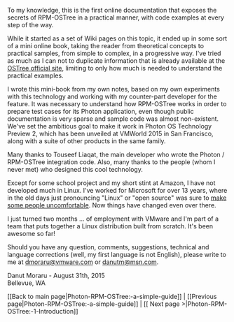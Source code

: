 To my knowledge, this is the first online documentation that exposes the secrets of RPM-OSTree in a practical manner, with code examples at every step of the way.   

While it started as a set of Wiki pages on this topic, it ended up in some sort of a mini online book, taking the reader from theoretical concepts to practical samples, from simple to complex, in a progressive way. I've tried as much as I can not to duplicate information that is already available at the [OSTree official site](https://wiki.gnome.org/Projects/OSTree), limiting to only how much is needed to understand the practical examples.

I wrote this mini-book from my own notes, based on my own experiments with this technology and working with my counter-part developer for the feature. It was necessary to understand how RPM-OSTree works in order to prepare test cases for its Photon application, even though public documentation is very sparse and sample code was almost non-existent. We've set the ambitious goal to make it work in Photon OS Technology Preview 2, which has been unveiled at VMWorld 2015 in San Francisco, along with a suite of other products in the same family.  

Many thanks to Touseef Liaqat, the main developer who wrote the Photon / RPM-OSTree integration code. Also, many thanks to the people (whom I never met) who designed this cool technology. 

Except for some school project and my short stint at Amazon, I have not developed much in Linux. I've worked for Microsoft for over 13 years, where in the old days just pronouncing "Linux" or "open source" was sure to [make some people uncomfortable](http://www.theregister.co.uk/2001/06/02/ballmer_linux_is_a_cancer/). Now things have changed even over there.  

I just turned two months ... of employment with VMware and I'm part of a team that puts together a Linux distribution built from scratch.  It's been awesome so far!

Should you have any question, comments, suggestions, technical and language corrections (well, my first language is not English), please write to me at [dmoraru@vmware.com](mailto:dmoraru@vmware.com) or [danutm@msn.com](mailto:danutm@msn.com). 

Danut Moraru - August 31th, 2015  
Bellevue, WA  

[[Back to main page|Photon-RPM-OSTree:-a-simple-guide]] | [[Previous page|Photon-RPM-OSTree:-a-simple-guide]] | [[ Next page >|Photon-RPM-OSTree:-1-Introduction]]